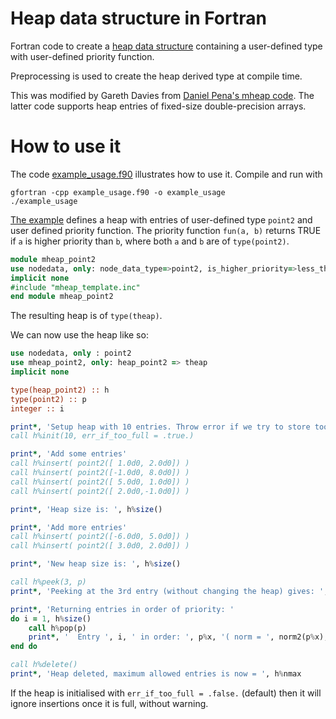 # Heap data structure in Fortran

Fortran code to create a [heap data structure](https://en.wikipedia.org/wiki/Heap_(data_structure)#:~:text=In%20computer%20science%2C%20a%20heap,to%20the%20key%20of%20C.) containing a user-defined type with user-defined priority function.

Preprocessing is used to create the heap derived type at compile time.

This was modified by Gareth Davies from [Daniel Pena's mheap
code](https://github.com/trifling/mheap). The latter code supports heap
entries of fixed-size double-precision arrays.

# How to use it

The code [example_usage.f90](example_usage.f90) illustrates how to use it. Compile and run with
```
gfortran -cpp example_usage.f90 -o example_usage
./example_usage
```

[The example](example_usage.f90) defines a heap with entries of user-defined type `point2` and user defined priority function. The priority function `fun(a, b)` returns TRUE if `a` is higher priority than `b`, where both `a` and `b` are of `type(point2)`. 
```fortran
module mheap_point2
use nodedata, only: node_data_type=>point2, is_higher_priority=>less_than
implicit none
#include "mheap_template.inc"
end module mheap_point2
```
The resulting heap is of `type(theap)`.

We can now use the heap like so:
```fortran
use nodedata, only : point2
use mheap_point2, only: heap_point2 => theap
implicit none

type(heap_point2) :: h
type(point2) :: p
integer :: i

print*, 'Setup heap with 10 entries. Throw error if we try to store too many items'
call h%init(10, err_if_too_full = .true.)

print*, 'Add some entries'
call h%insert( point2([ 1.0d0, 2.0d0]) )
call h%insert( point2([-1.0d0, 8.0d0]) )
call h%insert( point2([ 5.0d0, 1.0d0]) )
call h%insert( point2([ 2.0d0,-1.0d0]) )

print*, 'Heap size is: ', h%size()

print*, 'Add more entries'
call h%insert( point2([-6.0d0, 5.0d0]) )
call h%insert( point2([ 3.0d0, 2.0d0]) )

print*, 'New heap size is: ', h%size()

call h%peek(3, p)
print*, 'Peeking at the 3rd entry (without changing the heap) gives: ', p%x

print*, 'Returning entries in order of priority: '
do i = 1, h%size()
    call h%pop(p) 
    print*, '  Entry ', i, ' in order: ', p%x, '( norm = ', norm2(p%x), ' )'
end do

call h%delete()
print*, 'Heap deleted, maximum allowed entries is now = ', h%nmax
```

If the heap is initialised with `err_if_too_full = .false.` (default) then it will ignore insertions once it is full, without warning.
